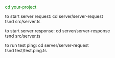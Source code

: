<p style="color: green"> cd your-project </p>

to start server request:
    cd server/server-request </br>
    tsnd src/server.ts 

to start server response:
    cd server/server-response </br>
    tsnd src/server.ts

to run test ping:
    cd server/server-request </br>
    tsnd test/test.ping.ts
